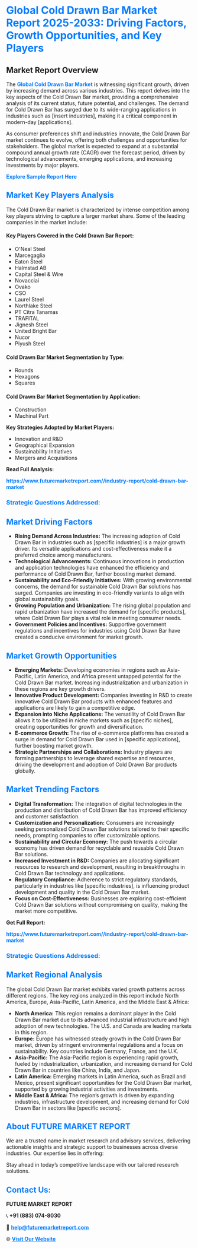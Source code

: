 <h1 style="color: #007BFF;">Global Cold Drawn Bar Market Report 2025-2033: Driving Factors, Growth Opportunities, and Key Players</h1>

<section id="overview">
<h2>Market Report Overview</h2>
<p>The <a href="https://www.futuremarketreport.com//industry-report/cold-drawn-bar-market" style="color: #007BFF; text-decoration: none;"><strong>Global Cold Drawn Bar Market</strong></a> is witnessing significant growth, driven by increasing demand across various industries. This report delves into the key aspects of the Cold Drawn Bar market, providing a comprehensive analysis of its current status, future potential, and challenges. The demand for Cold Drawn Bar has surged due to its wide-ranging applications in industries such as [insert industries], making it a critical component in modern-day [applications].</p>
<p>As consumer preferences shift and industries innovate, the Cold Drawn Bar market continues to evolve, offering both challenges and opportunities for stakeholders. The global market is expected to expand at a substantial compound annual growth rate (CAGR) over the forecast period, driven by technological advancements, emerging applications, and increasing investments by major players.</p>
</section>

<section id="overview">
<p><a href="https://www.futuremarketreport.com//request-sample/reportId=46288" style="color: #007BFF; text-decoration: none;"><strong>Explore Sample Report Here</strong></a></p>
</section>

<section id="key-players">
<h2 style="color: #007BFF;">Market Key Players Analysis</h2>
<p>The Cold Drawn Bar market is characterized by intense competition among key players striving to capture a larger market share. Some of the leading companies in the market include:</p>
<h4>Key Players Covered in the Cold Drawn Bar Report:</h4>
<ul><li>O&#039;Neal Steel</li><li>Marcegaglia</li><li>Eaton Steel</li><li>Halmstad AB</li><li>Capital Steel &amp; Wire</li><li>Novacciai</li><li>Ovako</li><li>CSO</li><li>Laurel Steel</li><li>Northlake Steel</li><li>PT Citra Tanamas</li><li>TRAFITAL</li><li>Jignesh Steel</li><li>United Bright Bar</li><li>Nucor</li><li>Piyush Steel</li></ul>
<h4>Cold Drawn Bar Market Segmentation by Type:</h4>
<ul><li>Rounds</li><li>Hexagons</li><li>Squares</li></ul>

<h4>Cold Drawn Bar Market Segmentation by Application:</h4>
<ul><li>Construction</li><li>Machinal Part</li></ul>
<p><strong>Key Strategies Adopted by Market Players:</strong></p>
<ul>
<li>Innovation and R&D</li>
<li>Geographical Expansion</li>
<li>Sustainability Initiatives</li>
<li>Mergers and Acquisitions</li>
</ul>
</section>

<section>
<p><strong>Read Full Analysis: </strong></p><a href="https://www.futuremarketreport.com//industry-report/cold-drawn-bar-market" style="color: #007BFF; text-decoration: none;"><strong>https://www.futuremarketreport.com//industry-report/cold-drawn-bar-market</strong></a>
<h3 style="color: #007BFF;">Strategic Questions Addressed:</h3>
</section>

<section id="driving-factors">
<h2 style="color: #007BFF;">Market Driving Factors</h2>
<ul>
<li><strong>Rising Demand Across Industries:</strong> The increasing adoption of Cold Drawn Bar in industries such as [specific industries] is a major growth driver. Its versatile applications and cost-effectiveness make it a preferred choice among manufacturers.</li>
<li><strong>Technological Advancements:</strong> Continuous innovations in production and application technologies have enhanced the efficiency and performance of Cold Drawn Bar, further boosting market demand.</li>
<li><strong>Sustainability and Eco-Friendly Initiatives:</strong> With growing environmental concerns, the demand for sustainable Cold Drawn Bar solutions has surged. Companies are investing in eco-friendly variants to align with global sustainability goals.</li>
<li><strong>Growing Population and Urbanization:</strong> The rising global population and rapid urbanization have increased the demand for [specific products], where Cold Drawn Bar plays a vital role in meeting consumer needs.</li>
<li><strong>Government Policies and Incentives:</strong> Supportive government regulations and incentives for industries using Cold Drawn Bar have created a conducive environment for market growth.</li>
</ul>
</section>

<section id="growth-opportunities">
<h2 style="color: #007BFF;">Market Growth Opportunities</h2>
<ul>
<li><strong>Emerging Markets:</strong> Developing economies in regions such as Asia-Pacific, Latin America, and Africa present untapped potential for the Cold Drawn Bar market. Increasing industrialization and urbanization in these regions are key growth drivers.</li>
<li><strong>Innovative Product Development:</strong> Companies investing in R&D to create innovative Cold Drawn Bar products with enhanced features and applications are likely to gain a competitive edge.</li>
<li><strong>Expansion into Niche Applications:</strong> The versatility of Cold Drawn Bar allows it to be utilized in niche markets such as [specific niches], creating opportunities for growth and diversification.</li>
<li><strong>E-commerce Growth:</strong> The rise of e-commerce platforms has created a surge in demand for Cold Drawn Bar used in [specific applications], further boosting market growth.</li>
<li><strong>Strategic Partnerships and Collaborations:</strong> Industry players are forming partnerships to leverage shared expertise and resources, driving the development and adoption of Cold Drawn Bar products globally.</li>
</ul>
</section>

<section id="trending-factors">
<h2 style="color: #007BFF;">Market Trending Factors</h2>
<ul>
<li><strong>Digital Transformation:</strong> The integration of digital technologies in the production and distribution of Cold Drawn Bar has improved efficiency and customer satisfaction.</li>
<li><strong>Customization and Personalization:</strong> Consumers are increasingly seeking personalized Cold Drawn Bar solutions tailored to their specific needs, prompting companies to offer customizable options.</li>
<li><strong>Sustainability and Circular Economy:</strong> The push towards a circular economy has driven demand for recyclable and reusable Cold Drawn Bar solutions.</li>
<li><strong>Increased Investment in R&D:</strong> Companies are allocating significant resources to research and development, resulting in breakthroughs in Cold Drawn Bar technology and applications.</li>
<li><strong>Regulatory Compliance:</strong> Adherence to strict regulatory standards, particularly in industries like [specific industries], is influencing product development and quality in the Cold Drawn Bar market.</li>
<li><strong>Focus on Cost-Effectiveness:</strong> Businesses are exploring cost-efficient Cold Drawn Bar solutions without compromising on quality, making the market more competitive.</li>
</ul>
</section>

<section>
<p><strong>Get Full Report: </strong></p><a href="https://www.futuremarketreport.com//industry-report/cold-drawn-bar-market" style="color: #007BFF; text-decoration: none;"><strong>https://www.futuremarketreport.com//industry-report/cold-drawn-bar-market</strong></a>
<h3 style="color: #007BFF;">Strategic Questions Addressed:</h3>
</section>


<section id="regional-analysis">
<h2 style="color: #007BFF;">Market Regional Analysis</h2>
<p>The global Cold Drawn Bar market exhibits varied growth patterns across different regions. The key regions analyzed in this report include North America, Europe, Asia-Pacific, Latin America, and the Middle East & Africa:</p>
<ul>
<li><strong>North America:</strong> This region remains a dominant player in the Cold Drawn Bar market due to its advanced industrial infrastructure and high adoption of new technologies. The U.S. and Canada are leading markets in this region.</li>
<li><strong>Europe:</strong> Europe has witnessed steady growth in the Cold Drawn Bar market, driven by stringent environmental regulations and a focus on sustainability. Key countries include Germany, France, and the U.K.</li>
<li><strong>Asia-Pacific:</strong> The Asia-Pacific region is experiencing rapid growth, fueled by industrialization, urbanization, and increasing demand for Cold Drawn Bar in countries like China, India, and Japan.</li>
<li><strong>Latin America:</strong> Emerging markets in Latin America, such as Brazil and Mexico, present significant opportunities for the Cold Drawn Bar market, supported by growing industrial activities and investments.</li>
<li><strong>Middle East & Africa:</strong> The region’s growth is driven by expanding industries, infrastructure development, and increasing demand for Cold Drawn Bar in sectors like [specific sectors].</li>
</ul>
</section>

<footer>
<h2 style="color: #007BFF;">About FUTURE MARKET REPORT</h2>
<p>We are a trusted name in market research and advisory services, delivering actionable insights and strategic support to businesses across diverse industries. Our expertise lies in offering:</p>

<p>Stay ahead in today’s competitive landscape with our tailored research solutions.</p>

<h2 style="color: #007BFF;">Contact Us:</h2>
<p><strong>FUTURE MARKET REPORT</strong></p>
<p>📞 <strong>+91 (883) 074-8030</strong></p>
<p>📧 <strong><a href="mailto:help@futuremarketreport.com" style="color: #007BFF;">help@futuremarketreport.com</a></strong></p>
<p>🌐 <strong><a href="https://www.futuremarketreport.com/" style="color: #007BFF;">Visit Our Website</a></strong></p>
</footer>